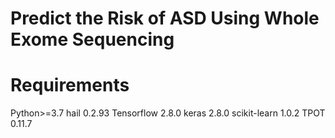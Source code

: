 # Predict the Risk of ASD Using Whole Exome Sequencing

# Requirements
Python>=3.7
hail 0.2.93
Tensorflow 2.8.0
keras 2.8.0
scikit-learn 1.0.2
TPOT 0.11.7

